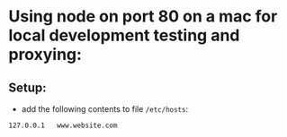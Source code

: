 # Using node on port 80 on a mac for local development testing and proxying:

## Setup:

 * add the following contents to file `/etc/hosts`:

 ```
 127.0.0.1   www.website.com
 ```
